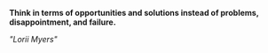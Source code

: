 **Think in terms of opportunities and solutions instead of problems, disappointment, and failure.**

*"Lorii Myers"*